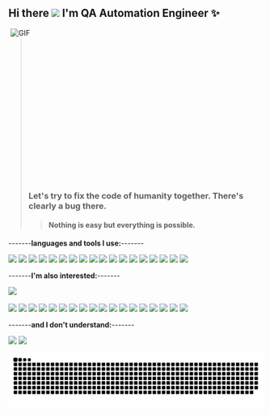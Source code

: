## Hi there <a href="https://www.gautamkrishnar.com/"><img src="https://media.giphy.com/media/hvRJCLFzcasrR4ia7z/giphy.gif" width="5%"></a>  I'm QA Automation Engineer ✨ 

<img align="right" alt="GIF" src="https://user-images.githubusercontent.com/74038190/264141683-8aa99f6c-267d-4977-9cd3-1a4c11675863.gif" width="500" height="320" />

> ### Let's try to fix the code of humanity together. There's clearly a bug there.
>> #### Nothing is easy but everything is possible.

-------**languages and tools I use:**-------  

[<code><img height="30" src="https://user-images.githubusercontent.com/25181517/183423507-c056a6f9-1ba8-4312-a350-19bcbc5a8697.png"></code>](https://www.python.org/)
[<code><img height="30" src="https://user-images.githubusercontent.com/25181517/117447155-6a868a00-af3d-11eb-9cfe-245df15c9f3f.png"></code>](https://www.javascript.com/)
<code><img height="30" src="https://github.com/marwin1991/profile-technology-icons/assets/136815194/82df4543-236b-4e45-9604-5434e3faab17"></code>
<code><img height="30" src="https://user-images.githubusercontent.com/25181517/192158954-f88b5814-d510-4564-b285-dff7d6400dad.png"></code>
<code><img height="30" src="https://user-images.githubusercontent.com/25181517/192107858-fe19f043-c502-4009-8c47-476fc89718ad.png"></code>
<code><img height="30" src="https://user-images.githubusercontent.com/25181517/192107854-765620d7-f909-4953-a6da-36e1ef69eea6.png"></code>
<code><img height="30" src="https://user-images.githubusercontent.com/25181517/192108372-f71d70ac-7ae6-4c0d-8395-51d8870c2ef0.png"></code>
<code><img height="30" src="https://user-images.githubusercontent.com/25181517/192108374-8da61ba1-99ec-41d7-80b8-fb2f7c0a4948.png"></code>
<code><img height="30" src="https://user-images.githubusercontent.com/25181517/192108893-b1eed3c7-b2c4-4e1c-9e9f-c7e83637b33d.png"></code>
<code><img height="30" src="https://user-images.githubusercontent.com/25181517/192108891-d86b6220-e232-423a-bf5f-90903e6887c3.png"></code>
<code><img height="30" src="https://user-images.githubusercontent.com/25181517/192109061-e138ca71-337c-4019-8d42-4792fdaa7128.png"></code>
<code><img height="30" src="https://user-images.githubusercontent.com/25181517/183912952-83784e94-629d-4c34-a961-ae2ae795b662.png"></code>
<code><img height="30" src="https://user-images.githubusercontent.com/25181517/183568594-85e280a7-0d7e-4d1a-9028-c8c2209e073c.png"></code>
<code><img height="30" src="https://user-images.githubusercontent.com/25181517/184103699-d1b83c07-2d83-4d99-9a1e-83bd89e08117.png"></code>
<code><img height="30" src="https://user-images.githubusercontent.com/25181517/186884150-05e9ff6d-340e-4802-9533-2c3f02363ee3.png"></code>
<code><img height="30" src="https://user-images.githubusercontent.com/25181517/186884152-ae609cca-8cf1-4175-8d60-1ce1fa078ca2.png"></code>
<code><img height="30" src="https://user-images.githubusercontent.com/25181517/117269608-b7dcfb80-ae58-11eb-8e66-6cc8753553f0.png"></code>
<code><img height="30" src="https://user-images.githubusercontent.com/25181517/121406611-a8246b80-c95e-11eb-9b11-b771486377f6.png"></code>

-------**I'm also interested:**-------

[<code><img height="20" src="https://img.shields.io/badge/Click on any badge to clarify-00BC8E?style=for-the-badge&logo"></code>](https://en.wikipedia.org/wiki/Knowledge)

[<code><img height="25" src="https://img.shields.io/badge/AI-EC3750?style=for-the-badge&logo"></code>](https://en.wikipedia.org/wiki/Artificial_intelligence)
[<code><img height="25" src="https://img.shields.io/badge/Coinbase-0052FF?style=for-the-badge&logo=Coinbase&logoColor=white"></code>](https://en.wikipedia.org/wiki/Coinbase)
[<code><img height="25" src="https://img.shields.io/badge/Bitcoin-102387?style=for-the-badge&logo=bitcoin&logoColor=white"></code>](https://en.wikipedia.org/wiki/Bitcoin)
[<code><img height="25" src="https://img.shields.io/badge/Amazon%20Prime-00A8E1?style=for-the-badge&logo=amazonprime&logoColor=white"></code>](https://en.wikipedia.org/wiki/Amazon_Prime)
[<code><img height="25" src="https://img.shields.io/badge/Adobe%20Photoshop-31A8FF?style=for-the-badge&logo=Adobe%20Photoshop&logoColor=black"></code>](https://en.wikipedia.org/wiki/Adobe_Photoshop)
[<code><img height="25" src="https://img.shields.io/badge/Pinacle Studio-C2A633?style=for-the-badge&logo"></code>](https://www.pinnaclesys.com/en/products/studio/?x-vehicle=ppc&utm_medium=cpc&utm_source=google&utm_campaign=pn-dd-all-adwordsppc&utm_content=133521959244&utm_term=pinnacle%20studio&utm_id=15790082377&x-vehicle=ppc&gad_source=1&gclid=Cj0KCQiAuqKqBhDxARIsAFZELmJto41zeGosyu7zXkRn43o0MpQbSyyEu8db7yu-kHi7ekQFrqjGt1AaAhabEALw_wcB)
[<code><img height="25" src="https://img.shields.io/badge/samsung%20pay-1D49C0?style=for-the-badge&logo=samsung%20pay&logoColor=white"></code>](https://en.wikipedia.org/wiki/Samsung_Pay)
[<code><img height="25" src="https://img.shields.io/badge/Nintendo_Switch-E60012?style=for-the-badge&logo=nintendo-switch&logoColor=white"></code>](https://en.wikipedia.org/wiki/Nintendo_Switch)
[<code><img height="25" src="https://img.shields.io/badge/Spotify-1ED760?&style=for-the-badge&logo=spotify&logoColor=white"></code>](https://en.wikipedia.org/wiki/Spotify)
[<code><img height="25" src="https://img.shields.io/badge/Netflix-E50914?style=for-the-badge&logo=netflix&logoColor=white"></code>](https://en.wikipedia.org/wiki/Netflix)
[<code><img height="25" src="https://img.shields.io/badge/Pickleball-FCD535?style=for-the-badge&logo"></code>](https://en.wikipedia.org/wiki/Pickleball)
[<code><img height="25" src="https://img.shields.io/badge/Jazz-A1A9BB?style=for-the-badge&logo"></code>](https://en.wikipedia.org/wiki/Jazz)
[<code><img height="25" src="https://img.shields.io/badge/Photo-3152A0?style=for-the-badge&logo"></code>](https://unsplash.com/)
[<code><img height="25" src="https://img.shields.io/badge/Traveling-FF9800?style=for-the-badge&logo"></code>](https://en.wikipedia.org/wiki/Travel)
[<code><img height="25" src="https://img.shields.io/badge/Architecture-21759B?style=for-the-badge&logo"></code>](https://en.wikipedia.org/wiki/Architecture)
[<code><img height="25" src="https://img.shields.io/badge/Design-02A9FF?style=for-the-badge&logo"></code>](https://en.wikipedia.org/wiki/Design)
[<code><img height="25" src="https://img.shields.io/badge/Modern_Art-FF6A00?style=for-the-badge&logo"></code>](https://en.wikipedia.org/wiki/Modern_art)
[<code><img height="25" src="https://img.shields.io/badge/Poker-4051B5?style=for-the-badge&logo"></code>](https://en.wikipedia.org/wiki/Poker)


-------**and I don't understand:**-------

[<code><img height="25" src="https://img.shields.io/badge/Hobby horsing-FF9900?style=for-the-badge&logo"></code>](https://en.wikipedia.org/wiki/Hobby_horsing)
[<code><img height="25" src="https://img.shields.io/badge/Wars-000000?style=for-the-badge&logo"></code>](https://en.wikipedia.org/wiki/War)

<!--![Snake animation](https://github.com/thepiyushmalhotra/thepiyushmalhotra/blob/output/github-contribution-grid-snake.svg)-->
![](https://github.com/Platane/snk/raw/output/github-contribution-grid-snake.svg)






